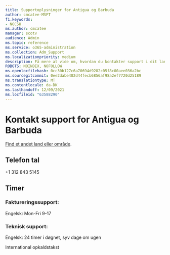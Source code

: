 ```yaml
---
title: Supportoplysninger for Antigua og Barbuda
author: cmcatee-MSFT
f1.keywords:
- NOCSH
ms.author: cmcatee
manager: scotv
audience: Admin
ms.topic: reference
ms.service: o365-administration
ms.collection: Adm_Support
ms.localizationpriority: medium
description: Få mere at vide om, hvordan du kontakter support i dit land eller område.
ROBOTS: NOINDEX, NOFOLLOW
ms.openlocfilehash: 0cc30b127c6a70694d9282c05f8c00aee036a2bc
ms.sourcegitcommit: 0ee2dabe402d44fecb6856af98a2ef7720d25189
ms.translationtype: MT
ms.contentlocale: da-DK
ms.lasthandoff: 12/09/2021
ms.locfileid: "63588290"
---
```

# <a name="contact-support-for-antigua-and-barbuda"></a>Kontakt support for Antigua og Barbuda

[Find et andet land eller område](../get-help-support.md).

## <a name="phone-number"></a>Telefon tal
+1 312 843 5145

## <a name="hours"></a>Timer
### <a name="billing-support"></a>Faktureringssupport:

Engelsk: Mon-Fri 9-17

### <a name="technical-support"></a>Teknisk support:

Engelsk: 24 timer i døgnet, syv dage om ugen

International opkaldstakst
